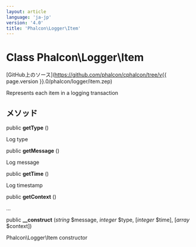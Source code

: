 ```yaml
---
layout: article
language: 'ja-jp'
version: '4.0'
title: 'Phalcon\Logger\Item'
---
```

# Class **Phalcon\Logger\Item**

[GitHub上のソース](https://github.com/phalcon/cphalcon/tree/v{{ page.version }}.0/phalcon/logger/item.zep)

Represents each item in a logging transaction

## メソッド

public **getType** ()

Log type

public **getMessage** ()

Log message

public **getTime** ()

Log timestamp

public **getContext** ()

...

public **__construct** (*string* $message, *integer* $type, [*integer* $time], [*array* $context])

Phalcon\Logger\Item constructor